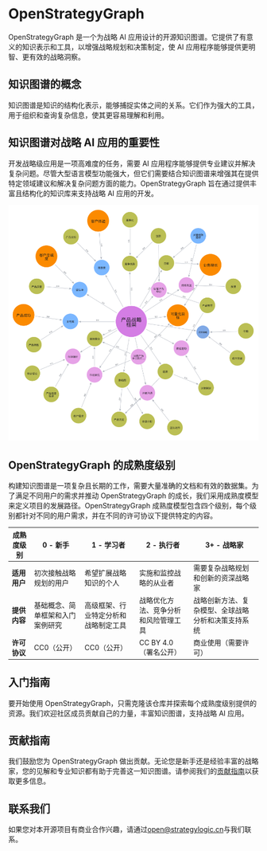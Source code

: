 # OpenStrategyGraph
OpenStrategyGraph 是一个为战略 AI 应用设计的开源知识图谱。它提供了有意义的知识表示和工具，以增强战略规划和决策制定，使 AI 应用程序能够提供更明智、更有效的战略洞察。

## 知识图谱的概念
知识图谱是知识的结构化表示，能够捕捉实体之间的关系。它们作为强大的工具，用于组织和查询复杂信息，使其更容易理解和利用。

## 知识图谱对战略 AI 应用的重要性
开发战略级应用是一项高难度的任务，需要 AI 应用程序能够提供专业建议并解决复杂问题。尽管大型语言模型功能强大，但它们需要结合知识图谱来增强其在提供特定领域建议和解决复杂问题方面的能力。OpenStrategyGraph 旨在通过提供丰富且结构化的知识库来支持战略 AI 应用的开发。

![](assets/img/product-strategy-framework_zh.png)

## OpenStrategyGraph 的成熟度级别
构建知识图谱是一项复杂且长期的工作，需要大量准确的文档和有效的数据集。为了满足不同用户的需求并推动 OpenStrategyGraph 的成长，我们采用成熟度模型来定义项目的发展路径。OpenStrategyGraph 成熟度模型包含四个级别，每个级别都针对不同的用户需求，并在不同的许可协议下提供特定的内容。

| **成熟度级别** | **0 - 新手** | **1 - 学习者** | **2 - 执行者** | **3+ - 战略家** |
|----------------|------------------------|--------------------------|---------------------------|-----------------------------|
| **适用用户** | 初次接触战略规划的用户 | 希望扩展战略知识的个人 | 实施和监控战略的从业者 | 需要复杂战略规划和创新的资深战略家 |
| **提供内容** | 基础概念、简单框架和入门案例研究 | 高级框架、行业特定分析和战略制定工具 | 战略优化方法、竞争分析和风险管理工具 | 战略创新方法、复杂模型、全球战略分析和决策支持系统 |
| **许可协议** | CC0（公开） | CC0（公开） | CC BY 4.0（署名公开） | 商业使用（需要许可） |

## 入门指南
要开始使用 OpenStrategyGraph，只需克隆该仓库并探索每个成熟度级别提供的资源。我们欢迎社区成员贡献自己的力量，丰富知识图谱，支持战略 AI 应用。

## 贡献指南
我们鼓励您为 OpenStrategyGraph 做出贡献。无论您是新手还是经验丰富的战略家，您的见解和专业知识都有助于完善这一知识图谱。请参阅我们的[贡献指南](.github/CONTRIBUTING_zh.md)以获取更多信息。

## 联系我们
如果您对本开源项目有商业合作兴趣，请通过[open@strategylogic.cn](mailto:open@strategylogic.cn)与我们联系。